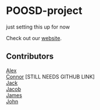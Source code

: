 # POOSD-project
just setting this up for now

Check out our [website](http://146.190.35.203/).

## Contributors
[Alex](https://github.com/AlexChark)
<br> [Connor]()  [STILL NEEDS GITHUB LINK]
<br> [Jack](https://github.com/Autoonus)
<br> [Jacob](https://github.com/JRiesterer)
<br> [James](https://github.com/JimtheBurger)
<br> [John](https://github.com/johnathanluong)
